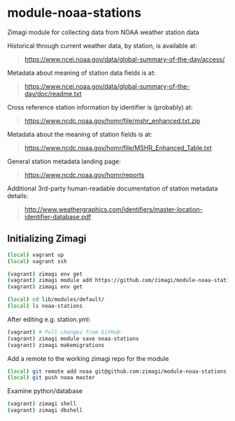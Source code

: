 # module-noaa-stations

Zimagi module for collecting data from NOAA weather station data

Historical through current weather data, by station, is available at:

> https://www.ncei.noaa.gov/data/global-summary-of-the-day/access/

Metadata about meaning of station data fields is at:

> https://www.ncei.noaa.gov/data/global-summary-of-the-day/doc/readme.txt

Cross reference station information by identifier is (probably) at:

> https://www.ncdc.noaa.gov/homr/file/mshr_enhanced.txt.zip

Metadata about the meaning of station fields is at:

> https://www.ncdc.noaa.gov/homr/file/MSHR_Enhanced_Table.txt

General station metadata landing page:

> https://www.ncdc.noaa.gov/homr/reports

Additional 3rd-party human-readable documentation of station metadata details:

> http://www.weathergraphics.com/identifiers/master-location-identifier-database.pdf

## Initializing Zimagi

```bash
(local) vagrant up
(local) vagrant ssh
```

```bash
(vagrant) zimagi env get
(vagrant) zimagi module add https://github.com/zimagi/module-noaa-stations.git
(vagrant) zimagi env get
```

```bash
(local) cd lib/modules/default/
(local) ls noaa-stations
```

After editing e.g. station.yml:

```bash
(vagrant) # Pull changes from GitHub:
(vagrant) zimagi module save noaa-stations
(vagrant) zimagi makemigrations
```

Add a remote to the working zimagi repo for the module 

```bash
(local) git remote add noaa git@github.com:zimagi/module-noaa-stations.git
(local) git push noaa master
```

Examine python/database

```bash
(vagrant) zimagi shell
(vagrant) zimagi dbshell
````
